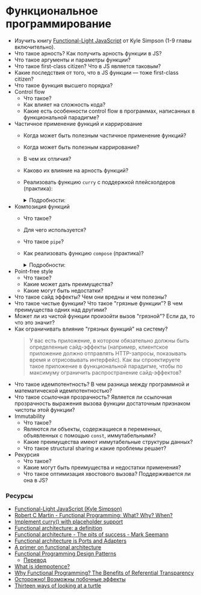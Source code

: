 # Функциональное программирование

* Изучить книгу [Functional-Light JavaScript](https://github.com/getify/Functional-Light-JS) от Kyle Simpson (1-9 главы включительно).
* Что такое арность? Как получить арность функции в JS?
* Что такое аргументы и параметры функции?
* Что такое first-class citizen? Что в JS является таковым?
* Какие последствия от того, что в JS функции — тоже first-class citizen?
* Что такое функция высшего порядка?
* Control flow
  * Что такое?
  * Как влияет на сложность кода?
  * Какие есть особенности control flow в программах, написанных в функциональной парадигме?
* Частичное применение функций и каррирование
  * Когда может быть полезным частичное применение функций?
  * Когда может быть полезным каррирование?
  * В чем их отличия?
  * Каково их влияние на арность функций?
  * Реализовать функцию `curry` с поддержкой плейсхолдеров (практика):
    <details>
      <summary>Подробности:</summary>
      
      ```javascript
        const abc = function (a, b, c) { return [a, b, c]; };

        const curried = curry(abc);

        console.log(curried(1, 2, 3)); // => [1, 2, 3]
        console.log(curried(1)(2)(3)); // => [1, 2, 3]
        console.log(curried(1, 2)(3)); // => [1, 2, 3]
        console.log(curried(_, 2, 3)(1)); // => [1, 2, 3]
        console.log(curried(1, _, 3)(2)); // => [1, 2, 3]
        console.log(curried(1, _, _)(2, 3)); // => [1, 2, 3]
        console.log(curried(_, _, 3)(1)(2)); // => [1, 2, 3]
      ```
    </details>
* Композиция функций
  * Что такое?
  * Для чего используется?
  * Что такое `pipe`?
  * Как реализовать функцию `compose` (практика)?
    <details>
      <summary>Подробности:</summary>

      ```javascript
      function addOne(acc) { return acc + 1 }
      function addTwo(acc) { return acc + 2 }
      function addThree(acc) { return acc + 3 }

      const composed = compose(addThree, addTwo, addOne);

      console.log(composed(0)) // 6
      ```

    </details>
* Point-free style
  * Что такое?
  * Какие может дать преимущества?
  * Какие могут быть недостатки?
* Что такое сайд эффекты? Чем они вредны и чем полезны?
* Что такое чистые функции? Что такое "грязные функции"? В чем преимущества одних над другими?
* Может ли из чистой функции произойти вызов "грязной"? Если да, то что это значит?
* Как ограничивать влияние "грязных функций" на систему?
  > У вас есть приложение, в котором обязательно должны быть определенные сайд-эффекты (например, клиентское приложение должно отправлять HTTP-запросы, показывать время и отрисовывать интерфейс). Как вы спроектируете такое приложение в функциональной парадигме, чтобы по максимуму ограничить распространение сайд-эффектов?
* Что такое идемпотентность? В чем разница между программной и математической идемпотентностью?
* Что такое ссылочная прозрачность? Является ли ссылочная прозрачность выражения вызова функции достаточным признаком чистоты этой функции?
* Immutability
  * Что такое?
  * Являются ли объекты, содержащиеся в переменных, объявленных с помощью `const`, иммутабельными?
  * Какие преимущества имеют иммутабельные структуры данных?
  * Что такое structural sharing и какие проблемы решает?
* Рекурсия
  * Что такое?
  * Какие могут быть преимущества и недостатки применения?
  * Что такое оптимизация хвостового вызова? Поддерживается ли она в JS?

### Ресурсы

* [Functional-Light JavaScript (Kyle Simpson)](https://github.com/getify/Functional-Light-JS)
* [Robert C Martin - Functional Programming; What? Why? When?](https://www.youtube.com/watch?v=7Zlp9rKHGD4)
* [Implement curry() with placeholder support](https://bigfrontend.dev/problem/implement-curry-with-placeholder/solution)
* [Functional architecture: a definition](https://blog.ploeh.dk/2018/11/19/functional-architecture-a-definition/)
* [Functional architecture - The pits of success - Mark Seemann](https://www.youtube.com/watch?v=US8QG9I1XW0)
* [Functional architecture is Ports and Adapters](https://blog.ploeh.dk/2016/03/18/functional-architecture-is-ports-and-adapters/)
* [A primer on functional architecture](https://increment.com/software-architecture/primer-on-functional-architecture/)
* [Functional Programming Design Patterns](https://fsharpforfunandprofit.com/fppatterns/)
  * [Перевод](https://habr.com/en/post/337880/)
* [What is idempotence?](https://szymonkrajewski.pl/what-is-idempotence/)
* [Why Functional Programming? The Benefits of Referential Transparency](https://sookocheff.com/post/fp/why-functional-programming/)
* [Осторожно! Возможны побочные эффекты](https://blog.csssr.com/ru/article/side-effects/)
* [Thirteen ways of looking at a turtle](https://fsharpforfunandprofit.com/posts/13-ways-of-looking-at-a-turtle/)
